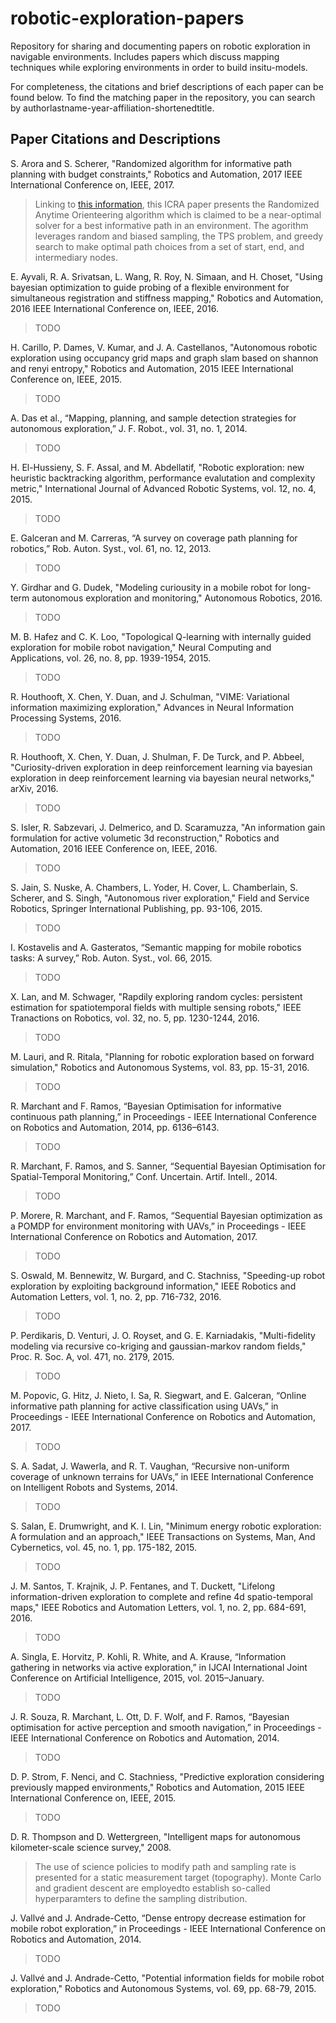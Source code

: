 # robotic-exploration-papers
Repository for sharing and documenting papers on robotic exploration in navigable environments. Includes papers which discuss mapping techniques while exploring environments in order to build insitu-models.

For completeness, the citations and brief descriptions of each paper can be found below. To find the matching paper in the repository, you can search by authorlastname-year-affiliation-shortenedtitle.

## Paper Citations and Descriptions

S. Arora and S. Scherer, "Randomized algorithm for informative path planning with budget constraints," Robotics and Automation, 2017 IEEE International Conference on, IEEE, 2017.

> Linking to [this information](http://frc.ri.cmu.edu/~sankalp/mavscout_system/), this ICRA paper presents the Randomized 
Anytime Orienteering algorithm which is claimed to be a near-optimal solver for a best informative path in an environment. The agorithm leverages random and biased sampling, the TPS problem, and greedy search to make optimal path choices from a set of start, end, and intermediary nodes.

E. Ayvali, R. A. Srivatsan, L. Wang, R. Roy, N. Simaan, and H. Choset, "Using bayesian optimization to guide probing of a flexible environment for simultaneous registration and stiffness mapping," Robotics and Automation, 2016 IEEE International Conference on, IEEE, 2016.

> TODO


H. Carillo, P. Dames, V. Kumar, and J. A. Castellanos, "Autonomous robotic exploration using occupancy grid maps and graph slam based on shannon and renyi entropy," Robotics and Automation, 2015 IEEE International Conference on, IEEE, 2015.

> TODO


A. Das et al., “Mapping, planning, and sample detection strategies for autonomous exploration,” J. F. Robot., vol. 31, no. 1, 2014.

> TODO


H. El-Hussieny, S. F. Assal, and M. Abdellatif, "Robotic exploration: new heuristic backtracking algorithm, performance evalutation and complexity metric," International Journal of Advanced Robotic Systems, vol. 12, no. 4, 2015.

> TODO


E. Galceran and M. Carreras, “A survey on coverage path planning for robotics,” Rob. Auton. Syst., vol. 61, no. 12, 2013.

> TODO


Y. Girdhar and G. Dudek, "Modeling curiousity in a mobile robot for long-term autonomous exploration and monitoring," Autonomous Robotics, 2016.

> TODO


M. B. Hafez and C. K. Loo, "Topological Q-learning with internally guided exploration for mobile robot navigation," Neural Computing and Applications, vol. 26, no. 8, pp. 1939-1954, 2015.

> TODO


R. Houthooft, X. Chen, Y. Duan, and J. Schulman, "VIME: Variational information maximizing exploration," Advances in Neural Information Processing Systems, 2016. 

> TODO


R. Houthooft, X. Chen, Y. Duan, J. Shulman, F. De Turck, and P. Abbeel, "Curiosity-driven exploration in deep reinforcement learning via bayesian exploration in deep reinforcement learning via bayesian neural networks," arXiv, 2016.

> TODO


S. Isler, R. Sabzevari, J. Delmerico, and D. Scaramuzza, "An information gain formulation for active volumetic 3d reconstruction," Robotics and Automation, 2016 IEEE Conference on, IEEE, 2016.

> TODO


S. Jain, S. Nuske, A. Chambers, L. Yoder, H. Cover, L. Chamberlain, S. Scherer, and S. Singh, "Autonomous river exploration," Field and Service Robotics, Springer International Publishing, pp. 93-106, 2015.

> TODO


I. Kostavelis and A. Gasteratos, “Semantic mapping for mobile robotics tasks: A survey,” Rob. Auton. Syst., vol. 66, 2015.

> TODO


X. Lan, and M. Schwager, "Rapdily exploring random cycles: persistent estimation for spatiotemporal fields with multiple sensing robots," IEEE Tranactions on Robotics, vol. 32, no. 5, pp. 1230-1244, 2016.

> TODO


M. Lauri, and R. Ritala, "Planning for robotic exploration based on forward simulation," Robotics and Autonomous Systems, vol. 83, pp. 15-31, 2016.

> TODO


R. Marchant and F. Ramos, “Bayesian Optimisation for informative continuous path planning,” in Proceedings - IEEE International Conference on Robotics and Automation, 2014, pp. 6136–6143.   

> TODO 


R. Marchant, F. Ramos, and S. Sanner, “Sequential Bayesian Optimisation for Spatial-Temporal Monitoring,” Conf. Uncertain. Artif. Intell., 2014.

> TODO


P. Morere, R. Marchant, and F. Ramos, “Sequential Bayesian optimization as a POMDP for environment monitoring with UAVs,” in Proceedings - IEEE International Conference on Robotics and Automation, 2017.

> TODO


S. Oswald, M. Bennewitz, W. Burgard, and C. Stachniss, "Speeding-up robot exploration by exploiting background information," IEEE Robotics and Automation Letters, vol. 1, no. 2, pp. 716-732, 2016.

> TODO


P. Perdikaris, D. Venturi, J. O. Royset, and G. E. Karniadakis, "Multi-fidelity modeling via recursive co-kriging and gaussian-markov random fields," Proc. R. Soc. A, vol. 471, no. 2179, 2015.

> TODO


M. Popovic, G. Hitz, J. Nieto, I. Sa, R. Siegwart, and E. Galceran, “Online informative path planning for active classification using UAVs,” in Proceedings - IEEE International Conference on Robotics and Automation, 2017.

> TODO


S. A. Sadat, J. Wawerla, and R. T. Vaughan, “Recursive non-uniform coverage of unknown terrains for UAVs,” in IEEE International Conference on Intelligent Robots and Systems, 2014.

> TODO


S. Salan, E. Drumwright, and K. I. Lin, "Minimum energy robotic exploration: A formulation and an approach," IEEE Transactions on Systems, Man, And Cybernetics, vol. 45, no. 1, pp. 175-182, 2015.

> TODO


J. M. Santos, T. Krajnik, J. P. Fentanes, and T. Duckett, "Lifelong information-driven exploration to complete and refine 4d spatio-temporal maps," IEEE Robotics and Automation Letters, vol. 1, no. 2, pp. 684-691, 2016.

> TODO


A. Singla, E. Horvitz, P. Kohli, R. White, and A. Krause, “Information gathering in networks via active exploration,” in IJCAI International Joint Conference on Artificial Intelligence, 2015, vol. 2015–January. 

> TODO


J. R. Souza, R. Marchant, L. Ott, D. F. Wolf, and F. Ramos, “Bayesian optimisation for active perception and smooth navigation,” in Proceedings - IEEE International Conference on Robotics and Automation, 2014.

> TODO


D. P. Strom, F. Nenci, and C. Stachniess, "Predictive exploration considering previously mapped environments," Robotics and Automation, 2015 IEEE International Conference on, IEEE, 2015.

> TODO


D. R. Thompson and D. Wettergreen, "Intelligent maps for autonomous kilometer-scale science survey," 2008.

> The use of science policies to modify path and sampling rate is presented for a static measurement target (topography). Monte Carlo and gradient descent are employedto establish so-called hyperparamters to define the sampling distribution.


J. Vallvé and J. Andrade-Cetto, “Dense entropy decrease estimation for mobile robot exploration,” in Proceedings - IEEE International Conference on Robotics and Automation, 2014.

> TODO


J. Vallvé and J. Andrade-Cetto, "Potential information fields for mobile robot exploration," Robotics and Autonomous Systems, vol. 69, pp. 68-79, 2015.

> TODO


